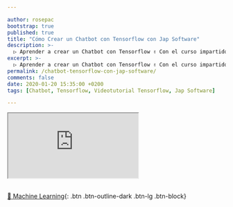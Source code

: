 ```yaml
---

author: rosepac
bootstrap: true
published: true
title: "Cómo Crear un Chatbot con Tensorflow con Jap Software"
description: >-
  ▷ Aprender a crear un Chatbot con Tensorflow ✌️ Con el curso impartido por Jap Software
excerpt: >-
  ▷ Aprender a crear un Chatbot con Tensorflow ✌️ Con el curso impartido por Jap Software
permalink: /chatbot-tensorflow-con-jap-software/
comments: false
date: 2020-01-20 15:35:00 +0200
tags: [Chatbot, Tensorflow, Videotutorial Tensorflow, Jap Software]

---
```


<div class="embed-responsive embed-responsive-16by9">
  <iframe class="embed-responsive-item" src="https://www.youtube.com/embed/videoseries?list=PLLJJqiFt6VPrpiloSJRGg2afg7QZz5jym" allowfullscreen></iframe>
</div><br/>

[🧠 Machine Learning](/cursos-tecnologia/#machine-learning){: .btn .btn-outline-dark .btn-lg .btn-block}
